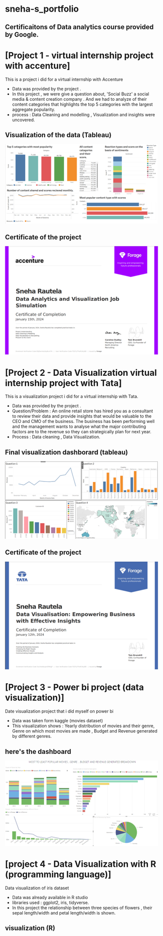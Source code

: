 # sneha-s_portfolio

## Certificaitons of Data analytics course provided by Google.


# [Project 1 - virtual internship project with accenture] 

This is a project i did for a virtual internship with Accenture 

* Data was provided by the project .
* In this project , we were give a question about, 'Social Buzz' a social media & content creation company . And we had to analyze of their content categories that highlights the top 5 categories with the largest 
  aggregate popularity. 
* process : Data Cleaning and modelling , Visualization and insights were uncovered.


## Visualization of the data (Tableau)
![](picture(26).png)

## Certificate of the project
![](picture(25).png)



# [Project 2 - Data Visualization virtual internship project with Tata] 

This is a visualization project i did for a virtual internship with Tata.

* Data was provided by the project .
* Question/Problem : An online retail store has hired you as a consultant to review their data and provide insights that would be valuable to the CEO and CMO of the business. The business has been performing well 
  and the management wants to analyse what the major contributing factors are to the revenue so they can strategically plan for next year.
* Process : Data cleaning , Data Visualization.


## Final visualization dashborard (tableau)
![](picture(27).png)

## Certificate of the project
![](Picture(28).png)



# [Project 3 - Power bi project (data visualization)] 

Date visualization project that i did myself on power bi

* Data was taken form kaggle (movies dataset)
* This visualization shows : Yearly distribution of movies and their genre, Genre on which most movies are made , Budget and Revenue generated by different genres.

## here's the dashboard
![](picture(30).png)



# [project 4 - Data Visualization with R (programming language)] 

Data visualization of iris dataset

* Data was already available in R studio
* libraries used : ggplot2, iris, tidyverse.
* In this project the relationship between three species of flowers , their sepal length/width and petal length/width is shown.

## visualization (R)
<object data="iris_flower_R.pdf" width="1000" height="1000" type='application/pdf'></object>
